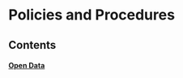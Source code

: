 # Policies and Procedures

## Contents
#### [Open Data](https://bayareametro.github.io/DataServices/Project-Documentation/opendata/openDataSite.md)
